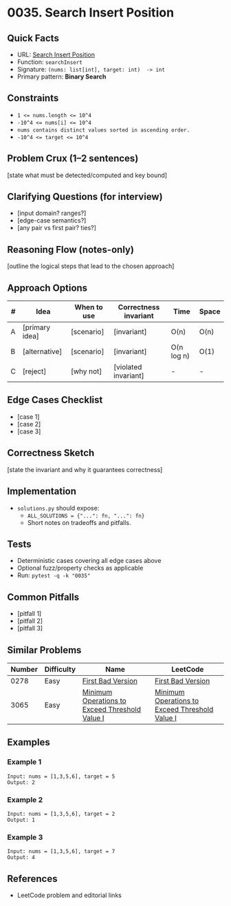 # 0035. Search Insert Position

## Quick Facts

- URL: [Search Insert Position](https://leetcode.com/problems/search-insert-position/)
- Function: `searchInsert`
- Signature: `(nums: list[int], target: int)  -> int`
- Primary pattern: **Binary Search**

## Constraints

- `1 <= nums.length <= 10^4`
- `-10^4 <= nums[i] <= 10^4`
- `nums contains distinct values sorted in ascending order.`
- `-10^4 <= target <= 10^4`

## Problem Crux (1–2 sentences)

[state what must be detected/computed and key bound]

## Clarifying Questions (for interview)

- [input domain? ranges?]
- [edge-case semantics?]
- [any pair vs first pair? ties?]

## Reasoning Flow (notes-only)

[outline the logical steps that lead to the chosen approach]

## Approach Options

| # | Idea | When to use | Correctness invariant | Time | Space |
|---|------|-------------|-----------------------|------|-------|
| A | [primary idea] | [scenario] | [invariant] | O(n) | O(n) |
| B | [alternative] | [scenario] | [invariant] | O(n log n) | O(1) |
| C | [reject] | [why not] | [violated invariant] | - | - |

## Edge Cases Checklist

- [case 1]
- [case 2]
- [case 3]

## Correctness Sketch

[state the invariant and why it guarantees correctness]

## Implementation

- `solutions.py` should expose:
  - `ALL_SOLUTIONS = {"...": fn, "...": fn}`
  - Short notes on tradeoffs and pitfalls.

## Tests

- Deterministic cases covering all edge cases above
- Optional fuzz/property checks as applicable
- Run: `pytest -q -k "0035"`

## Common Pitfalls

- [pitfall 1]
- [pitfall 2]
- [pitfall 3]

## Similar Problems

| Number | Difficulty | Name | LeetCode |
|---|---|---|---|
| 0278 | Easy | [First Bad Version](../0278-first-bad-version/readme.md) | [First Bad Version](https://leetcode.com/problems/first-bad-version/) |
| 3065 | Easy | [Minimum Operations to Exceed Threshold Value I](../3065-minimum-operations-to-exceed-threshold-value-i/readme.md) | [Minimum Operations to Exceed Threshold Value I](https://leetcode.com/problems/minimum-operations-to-exceed-threshold-value-i/) |

## Examples

### Example 1

```text
Input: nums = [1,3,5,6], target = 5
Output: 2
```

### Example 2

```text
Input: nums = [1,3,5,6], target = 2
Output: 1
```

### Example 3

```text
Input: nums = [1,3,5,6], target = 7
Output: 4
```

## References

- LeetCode problem and editorial links
